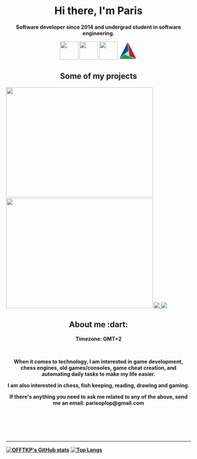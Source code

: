 <p>
  <h1 align="center"><b>Hi there, I'm Paris</h1>
</p>

<p align="center">Software developer since 2014 and undergrad student in software engineering.</p>
<p align="center">
  <img width="50" height="50" src="https://isocpp.org/assets/images/cpp_logo.png"/>
  <img width="50" height="50" src="https://seeklogo.com/images/C/c-sharp-c-logo-02F17714BA-seeklogo.com.png"/>
  <img width="50" height="50" src="https://go.dev/images/go-logo-white.svg"/>
  <img width="50" height="50" src="cmake.png"/>
</p>
<p align="center">
  <h2 align="center">Some of my projects</h2>
  <img width="400" height="300" src="https://github.com/OFFTKP/TKPEmu/blob/master/TKPEmu/screen.png"/>
  <img width="400" height="300" src="https://i.imgur.com/Gc0gmXK.png"/>
  <a href="https://github.com/OFFTKP/TKPEmu">
    <img align="" src="https://github-readme-stats.vercel.app/api/pin/?username=OFFTKP&repo=TKPEmu&theme=tokyonight" />
  </a>
  <a href="https://github.com/OFFTKP/AnnouncementHelper">
    <img align="" src="https://github-readme-stats.vercel.app/api/pin/?username=OFFTKP&repo=AnnouncementHelper&theme=tokyonight" />
  </a>
</p>
<p>
  <h2 align="center">About me :dart:</h2>
</p>
<p align="center">
  Timezone: GMT+2
</p></br>
<p align="center">
  When it comes to technology, I am interested in game development, chess engines, old games/consoles, game cheat creation, and automating daily tasks to make my life easier.
</p>
<p align="center">
  I am also interested in chess, fish keeping, reading, drawing and gaming.
</p>
<p align="center">
  If there's anything you need to ask me related to any of the above, send me an email: parisoplop@gmail.com
</p>
</br></br></br>
</br>

----

[![OFFTKP's GitHub stats](https://github-readme-stats.vercel.app/api?username=offtkp&theme=tokyonight)](https://github.com/anuraghazra/github-readme-stats)
[![Top Langs](https://github-readme-stats.vercel.app/api/top-langs/?username=offtkp&exclude_repo=glad-stable&layout=compact&theme=tokyonight)](https://github.com/anuraghazra/github-readme-stats)
